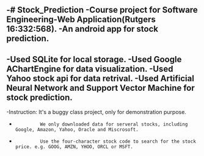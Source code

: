 -# Stock_Prediction
 -Course project for Software Engineering-Web Application(Rutgers 16:332:568). 
 -An android app for stock prediction. 
 -
 -Used SQLite for local storage.
 -Used Google AChartEngine for data visualization.
 -Used Yahoo stock api for data retrival.
 -Used Artificial Neural Network and Support Vector Machine for stock prediction.
 -
 -Instruction: It's a buggy class project, only for demonstration purpose. 
 -              We only downloaded data for serveral stocks, including Google, Amazon, Yahoo, Oracle and Miscrosoft.
 -              Use the four-character stock code to search for the stock price. e.g. GOOG, AMZN, YHOO, ORCL or MSFT.
